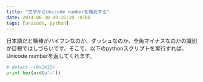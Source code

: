 ```yaml
---
title: "文字からUnicode numberを識別する"
date: 2014-06-30 00:26:10 -0700
tags: [unicode, python]
---
```


日本語だと横棒がハイフンなのか、ダッシュなのか、全角マイナスなのかの識別が目視ではしづらいです。そこで、以下のpythonスクリプトを実行すれば、Unicode numberを返してくれます。

```python
# detect ―(0x2015)
print hex(ord(u'―'))
```
